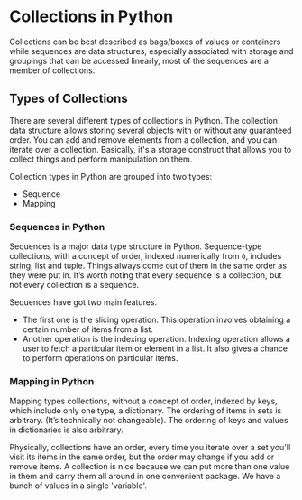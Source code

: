 # Collections in Python

Collections can be best described as bags/boxes of values or containers while sequences are data structures, especially associated with storage and groupings that can be accessed linearly, most of the sequences are a member of collections.

## Types of Collections

There are several different types of collections in Python. The collection data structure allows storing several objects with or without any guaranteed order. You can add and remove elements from a collection, and you can iterate over a collection. Basically, it's a storage construct that allows you to collect things and perform manipulation on them. 

Collection types in Python are grouped into two types:

- Sequence
- Mapping

### Sequences in Python

Sequences is a major data type structure in Python. Sequence-type collections, with a concept of order, indexed numerically from `0`, includes string, list and tuple. Things always come out of them in the same order as they were put in. It’s worth noting that every sequence is a collection, but not every collection is a sequence.

Sequences have got two main features.

- The first one is the slicing operation. This operation involves obtaining a certain number of items from a list.
- Another operation is the indexing operation. Indexing operation allows a user to fetch a particular item or element in a list. It also gives a chance to perform operations on particular items.

### Mapping in Python

Mapping types collections, without a concept of order, indexed by keys, which include only one type, a dictionary. The ordering of items in sets is arbitrary. (It’s technically not changeable). The ordering of keys and values in dictionaries is also arbitrary.

Physically, collections have an order, every time you iterate over a set you'll visit its items in the same order, but the order may change if you add or remove items. A collection is nice because we can put more than one value in them and carry them all around in one convenient package. We have a bunch of values in a single 'variable'.
